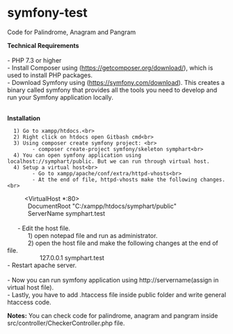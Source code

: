 # symfony-test
 Code for Palindrome, Anagram and Pangram
 
<b>Technical Requirements</b><br><br>
    - PHP 7.3 or higher<br>
    - Install Composer using (https://getcomposer.org/download/), which is used to install PHP packages.<br>
    - Download Symfony using (https://symfony.com/download). This creates a binary called symfony that provides all the tools you need to develop and run your Symfony application locally.<br><br>
    
 <b>Installation</b><br>
 
      1) Go to xampp/htdocs.<br>
      2) Right click on htdocs open Gitbash cmd<br>
      3) Using composer create symfony project: <br>           
            - composer create-project symfony/skeleton symphart<br> 
      4) You can open symfony application using localhost://symphart/public. But we can run through virtual host.     
      4) Setup a virtual host<br>     
            - Go to xampp/apache/conf/extra/httpd-vhosts<br>     
            - At the end of file, httpd-vhosts make the following changes.<br> 
          <VirtualHost *:80><br>
            DocumentRoot "C:/xampp/htdocs/symphart/public"<br>
            ServerName symphart.test<br>
           </VirtualHost><br>
      - Edit the host file.<br>            
            1) open notepad file and run as administrator.<br>            
            2) open the host file and make the following changes at the end of file.<br>
                   127.0.0.1 symphart.test<br>
       - Restart apache server.<br>      
       - Now you can run symfony application using http://servername(assign in virtual host file).<br>
       - Lastly, you have to add .htaccess file inside public folder and write general htaccess code.
       
  <b>Notes:</b> You can check code for palindrome, anagram and pangram inside src/controller/CheckerController.php file.     

